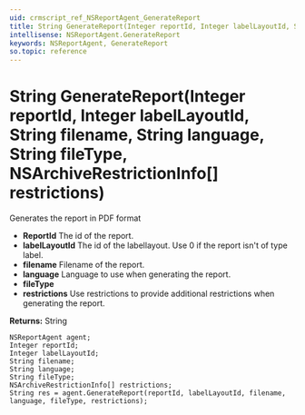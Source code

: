 ```yaml
---
uid: crmscript_ref_NSReportAgent_GenerateReport
title: String GenerateReport(Integer reportId, Integer labelLayoutId, String filename, String language, String fileType, NSArchiveRestrictionInfo[] restrictions)
intellisense: NSReportAgent.GenerateReport
keywords: NSReportAgent, GenerateReport
so.topic: reference
---
```


# String GenerateReport(Integer reportId, Integer labelLayoutId, String filename, String language, String fileType, NSArchiveRestrictionInfo[] restrictions)

Generates the report in PDF format

* **ReportId** The id of the report.
* **labelLayoutId** The id of the labellayout. Use 0 if the report isn't of type label.
* **filename** Filename of the report.
* **language** Language to use when generating the report.
* **fileType** 
* **restrictions** Use restrictions to provide additional restrictions when generating the report.

**Returns:** String

```crmscript
NSReportAgent agent;
Integer reportId;
Integer labelLayoutId;
String filename;
String language;
String fileType;
NSArchiveRestrictionInfo[] restrictions;
String res = agent.GenerateReport(reportId, labelLayoutId, filename, language, fileType, restrictions);
```

